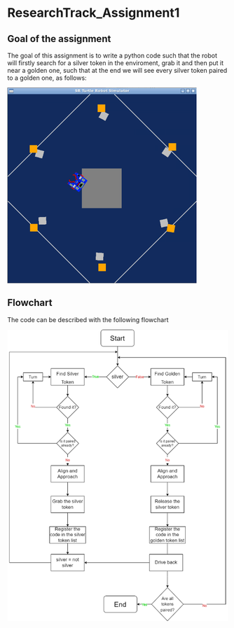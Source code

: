 # ResearchTrack_Assignment1

Goal of the assignment
---------------------------

The goal of this assignment is to write a python code such that the robot will firstly search for a silver token in the enviroment, grab it and then put it near a golden one, such that at the end we will see every silver token paired to a golden one, as follows:

![Final configuration](screenshot_fine.png)

Flowchart
---------------------------

The code can be described with the following flowchart

![Code flowchart](FlowChartAssignment1.png)
